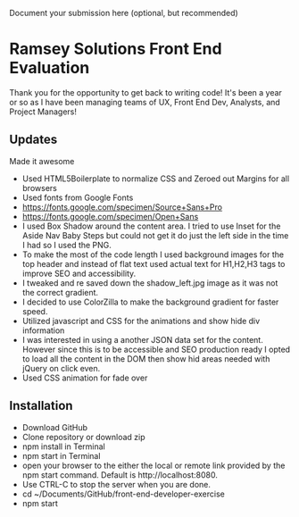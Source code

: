 Document your submission here (optional, but recommended)

# Ramsey Solutions Front End Evaluation
Thank you for the opportunity to get back to writing code! It's been a year or so as I have been managing teams of UX, Front End Dev, Analysts, and Project Managers!

## Updates
Made it awesome
* Used HTML5Boilerplate to normalize CSS and Zeroed out Margins for all browsers
* Used fonts from Google Fonts
* https://fonts.google.com/specimen/Source+Sans+Pro
* https://fonts.google.com/specimen/Open+Sans
* I used Box Shadow around the content area. I tried to use Inset for the Aside Nav Baby Steps but could not get it do just the left side in the time I had so I used the PNG.
* To make the most of the code length I used background images for the top header and instead of flat text used actual text for H1,H2,H3 tags to improve SEO and accessibility.
* I tweaked and re saved down the shadow_left.jpg image as it was not the correct gradient.
* I decided to use ColorZilla to make the background gradient for faster speed.
* Utilized javascript and CSS for the animations and show hide div information
* I was interested in using a another JSON data set for the content. However since this is to be accessible and SEO production ready I opted to load all the content in the DOM then show hid areas needed with jQuery on click even.
* Used CSS animation for fade over

## Installation
* Download GitHub
* Clone repository or download zip
* npm install in Terminal
* npm start in Terminal
* open your browser to the either the local or remote link provided by the npm start command. Default is http://localhost:8080.
* Use CTRL-C to stop the server when you are done.
* cd ~/Documents/GitHub/front-end-developer-exercise
* npm start
